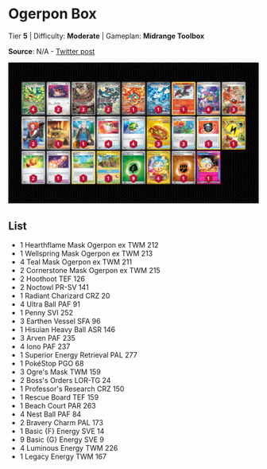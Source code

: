 # Ogerpon Box

Tier **5** | Difficulty: **Moderate** | Gameplan: **Midrange Toolbox**

**Source**: N/A - [Twitter post](https://x.com/pokeca_book/status/1833480095933317282)

![decklist](../../!Images/Standard/13BRS-SRC/Ogerpon%20Box.PNG)

## List
* 1 Hearthflame Mask Ogerpon ex TWM 212
* 1 Wellspring Mask Ogerpon ex TWM 213
* 4 Teal Mask Ogerpon ex TWM 211
* 2 Cornerstone Mask Ogerpon ex TWM 215
* 2 Hoothoot TEF 126
* 2 Noctowl PR-SV 141
* 1 Radiant Charizard CRZ 20
* 4 Ultra Ball PAF 91
* 1 Penny SVI 252
* 3 Earthen Vessel SFA 96
* 1 Hisuian Heavy Ball ASR 146
* 3 Arven PAF 235
* 4 Iono PAF 237
* 1 Superior Energy Retrieval PAL 277
* 1 PokéStop PGO 68
* 3 Ogre's Mask TWM 159
* 2 Boss's Orders LOR-TG 24
* 1 Professor's Research CRZ 150
* 1 Rescue Board TEF 159
* 1 Beach Court PAR 263
* 4 Nest Ball PAF 84
* 2 Bravery Charm PAL 173
* 1 Basic {F} Energy SVE 14
* 9 Basic {G} Energy SVE 9
* 4 Luminous Energy TWM 226
* 1 Legacy Energy TWM 167
